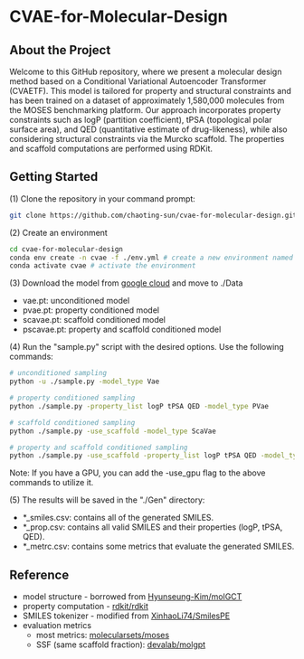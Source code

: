 # CVAE-for-Molecular-Design

## About the Project

Welcome to this GitHub repository, where we present a molecular design method based on a Conditional Variational Autoencoder Transformer (CVAETF). This model is tailored for property and structural constraints and has been trained on a dataset of approximately 1,580,000 molecules from the MOSES benchmarking platform. Our approach incorporates property constraints such as logP (partition coefficient), tPSA (topological polar surface area), and QED (quantitative estimate of drug-likeness), while also considering structural constraints via the Murcko scaffold. The properties and scaffold computations are performed using RDKit.

## Getting Started
(1) Clone the repository in your command prompt:
```bash
git clone https://github.com/chaoting-sun/cvae-for-molecular-design.git
```

(2) Create an environment
```bash
cd cvae-for-molecular-design
conda env create -n cvae -f ./env.yml # create a new environment named cvae
conda activate cvae # activate the environment
```

(3) Download the model from [google cloud](https://drive.google.com/drive/folders/1CpF0UfM_SQlYFeABO42vyAfMJW89dTco) and move to ./Data
- vae.pt: unconditioned model
- pvae.pt: property conditioned model
- scavae.pt: scaffold conditioned model
- pscavae.pt: property and scaffold conditioned model

(4) Run the "sample.py" script with the desired options. Use the following commands:
```bash
# unconditioned sampling
python -u ./sample.py -model_type Vae

# property conditioned sampling
python ./sample.py -property_list logP tPSA QED -model_type PVae

# scaffold conditioned sampling
python ./sample.py -use_scaffold -model_type ScaVae

# property and scaffold conditioned sampling
python ./sample.py -use_scaffold -property_list logP tPSA QED -model_type PScaVae
```
Note: If you have a GPU, you can add the -use_gpu flag to the above commands to utilize it.

(5) The results will be saved in the "./Gen" directory:
- *_smiles.csv: contains all of the generated SMILES.
- *_prop.csv: contains all valid SMILES and their properties (logP, tPSA, QED).
- *_metrc.csv: contains some metrics that evaluate the generated SMILES.

## Reference
- model structure - borrowed from [Hyunseung-Kim/molGCT](https://github.com/Hyunseung-Kim/molGCT)
- property computation - [rdkit/rdkit](https://github.com/rdkit/rdkit)
- SMILES tokenizer - modified from [XinhaoLi74/SmilesPE](https://github.com/XinhaoLi74/SmilesPE)
- evaluation metrics
    - most metrics: [molecularsets/moses](https://github.com/molecularsets/moses)
    - SSF (same scaffold fraction): [devalab/molgpt](https://github.com/devalab/molgpt)
